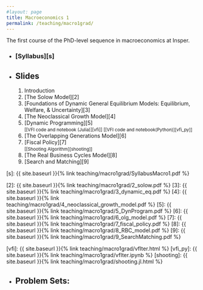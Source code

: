 ```yaml
---
#layout: page
title: Macroeconomics 1
permalink: /teaching/macro1grad/
---
```


The first course of the PhD-level sequence in macroeconomics at Insper.

* ### [Syllabus][s]

* ## Slides

	1. Introduction
	2. [The Solow Model][2]
	3. [Foundations of Dynamic General Equilibrium Models: Equilibrium, Welfare, & Uncertainty][3]
	4. [The Neoclassical Growth Model][4]
	5. [Dynamic Programming][5]<br/> 
<small>[[VFI code and notebook (Julia)][vfi]] </small>
<small>[[VFI code and notebook(Python)][vfi_py]] </small>
	6. [The Overlapping Generations Model][6]
	7. [Fiscal Policy][7]<br/> 
<small>[[Shooting Algorithm][shooting]] </small>
	8. [The Real Business Cycles Model][8]
	9. [Search and Matching][9]

[s]: {{ site.baseurl }}{% link teaching/macro1grad/SyllabusMacro1.pdf %}

[2]: {{ site.baseurl }}{% link teaching/macro1grad/2_solow.pdf %}
[3]: {{ site.baseurl }}{% link teaching/macro1grad/3_dynamic_eq.pdf %}
[4]: {{ site.baseurl }}{% link teaching/macro1grad/4_neoclassical_growth_model.pdf %}
[5]: {{ site.baseurl }}{% link teaching/macro1grad/5_DynProgram.pdf %}
[6]: {{ site.baseurl }}{% link teaching/macro1grad/6_olg_model.pdf %}
[7]: {{ site.baseurl }}{% link teaching/macro1grad/7_fiscal_policy.pdf %}
[8]: {{ site.baseurl }}{% link teaching/macro1grad/8_RBC_model.pdf %}
[9]: {{ site.baseurl }}{% link teaching/macro1grad/9_SearchMatching.pdf %}


[vfi]: {{ site.baseurl }}{% link teaching/macro1grad/vfIter.html %}
[vfi_py]: {{ site.baseurl }}{% link teaching/macro1grad/vfIter.ipynb %}
[shooting]: {{ site.baseurl }}{% link teaching/macro1grad/shooting.jl.html %}


* ## Problem Sets:

<!--
* [Lista 1][PSET1] (Entrega 18/04 via Teams)
* [Lista 2][PSET2] (Entrega 05/05 via Teams)
* [Lista 3][PSET3] (Entrega 22/05 via Teams)
* [Lista 4][PSET4] (Não precisa entregar)
* [Lista 5][PSET5] (Entrega 16/06 via Teams)
* [Lista 6][PSET6] (Entrega 28/06 via Teams)
* [Lista 7][PSET7] (Entrega 12/07 via Teams)



-->

